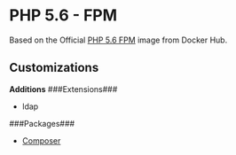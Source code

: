 # PHP 5.6 - FPM
Based on the Official [PHP 5.6 FPM](https://hub.docker.com/_/php/) image from Docker Hub.

## Customizations
**Additions** 
###Extensions###
* ldap

###Packages###
* [Composer](https://getcomposer.org/)